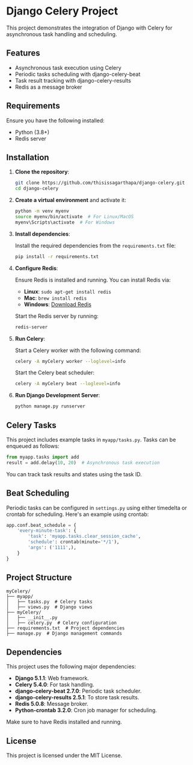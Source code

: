
# Django Celery Project

This project demonstrates the integration of Django with Celery for asynchronous task handling and scheduling.

## Features
- Asynchronous task execution using Celery
- Periodic tasks scheduling with django-celery-beat
- Task result tracking with django-celery-results
- Redis as a message broker

## Requirements
Ensure you have the following installed:
- Python (3.8+)
- Redis server

## Installation

1. **Clone the repository**:

   ```bash
   git clone https://github.com/thisissagarthapa/django-celery.git
   cd django-celery
   ```

2. **Create a virtual environment** and activate it:

   ```bash
   python -m venv myenv
   source myenv/bin/activate  # For Linux/MacOS
   myenv\Scripts\activate  # For Windows
   ```

3. **Install dependencies**:

   Install the required dependencies from the `requirements.txt` file:

   ```bash
   pip install -r requirements.txt
   ```

4. **Configure Redis**:
   
   Ensure Redis is installed and running. You can install Redis via:
   
   - **Linux**: `sudo apt-get install redis`
   - **Mac**: `brew install redis`
   - **Windows**: [Download Redis](https://github.com/microsoftarchive/redis/releases)

   Start the Redis server by running:
   
   ```bash
   redis-server
   ```

5. **Run Celery**:
   
   Start a Celery worker with the following command:

   ```bash
   celery -A myCelery worker --loglevel=info
   ```

   Start the Celery beat scheduler:

   ```bash
   celery -A myCelery beat --loglevel=info
   ```

6. **Run Django Development Server**:
   
   ```bash
   python manage.py runserver
   ```

## Celery Tasks

This project includes example tasks in `myapp/tasks.py`. Tasks can be enqueued as follows:

```python
from myapp.tasks import add
result = add.delay(10, 20)  # Asynchronous task execution
```

You can track task results and states using the task ID.

## Beat Scheduling

Periodic tasks can be configured in `settings.py` using either timedelta or crontab for scheduling. Here's an example using crontab:

```python
app.conf.beat_schedule = {
    'every-minute-task': {
        'task': 'myapp.tasks.clear_session_cache',
        'schedule': crontab(minute='*/1'),
        'args': ('1111',),
    }
}
```

## Project Structure

```
myCelery/
├── myapp/
│   ├── tasks.py  # Celery tasks
│   ├── views.py  # Django views
├── myCelery/
│   ├── __init__.py
│   ├── celery.py  # Celery configuration
├── requirements.txt  # Project dependencies
├── manage.py  # Django management commands
```

## Dependencies

This project uses the following major dependencies:

- **Django 5.1.1**: Web framework.
- **Celery 5.4.0**: For task handling.
- **django-celery-beat 2.7.0**: Periodic task scheduler.
- **django-celery-results 2.5.1**: To store task results.
- **Redis 5.0.8**: Message broker.
- **Python-crontab 3.2.0**: Cron job manager for scheduling.

Make sure to have Redis installed and running.

## License
This project is licensed under the MIT License.
